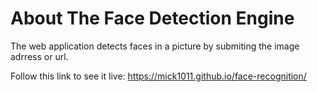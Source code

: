 <h1>About The Face Detection Engine</h1>

The web application detects faces in a picture by submiting the image adrress or url.

Follow this link to see it live: https://mick1011.github.io/face-recognition/
